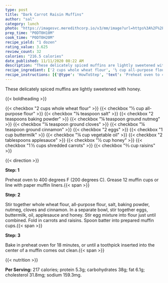 ```yaml
---
type: post
title: "Dark Carrot Raisin Muffins"
author: "sal"
category: lunch
photo: "https://imagesvc.meredithcorp.io/v3/mm/image?url=https%3A%2F%2Fimages.media-allrecipes.com%2Fuserphotos%2F4638427.jpg"
prep_time: "P0DT0H10M"
cook_time: "P0DT0H20M"
recipe_yield: "1 dozen"
rating_value: 3.625
review_count: 32
calories: "216.5 calories"
date_published: 11/11/2020 08:22 AM
description: "These delicately spiced muffins are lightly sweetened with honey."
recipe_ingredient: ['2 cups whole wheat flour', '½ cup all-purpose flour', '⅛ teaspoon salt', '2 teaspoons baking powder', '¼ teaspoon ground nutmeg', '¼ teaspoon ground cloves', '¼ teaspoon ground cinnamon', '2 eggs', '1 cup buttermilk', '¼ cup vegetable oil', '2 tablespoons applesauce', '½ cup honey', '1\u2009½ cups shredded carrots', '⅔ cup raisins']
recipe_instructions: [{'@type': 'HowToStep', 'text': 'Preheat oven to 400 degrees F (200 degrees C). Grease 12 muffin cups or line with paper muffin liners.\n'}, {'@type': 'HowToStep', 'text': 'Stir together whole wheat flour, all-purpose flour, salt, baking powder, nutmeg, cloves and cinnamon. In a separate bowl, stir together eggs, buttermilk, oil, applesauce and honey. Stir egg mixture into flour just until combined. Fold in carrots and raisins. Spoon batter into prepared muffin cups.\n'}, {'@type': 'HowToStep', 'text': 'Bake in preheat oven for 18 minutes, or until a toothpick inserted into the center of a muffin comes out clean.\n'}]
---
```


These delicately spiced muffins are lightly sweetened with honey. 

{{< boldheading >}}

{{< checkbox "2 cups whole wheat flour" >}}
{{< checkbox "½ cup all-purpose flour" >}}
{{< checkbox "⅛ teaspoon salt" >}}
{{< checkbox "2 teaspoons baking powder" >}}
{{< checkbox "¼ teaspoon ground nutmeg" >}}
{{< checkbox "¼ teaspoon ground cloves" >}}
{{< checkbox "¼ teaspoon ground cinnamon" >}}
{{< checkbox "2  eggs" >}}
{{< checkbox "1 cup buttermilk" >}}
{{< checkbox "¼ cup vegetable oil" >}}
{{< checkbox "2 tablespoons applesauce" >}}
{{< checkbox "½ cup honey" >}}
{{< checkbox "1 ½ cups shredded carrots" >}}
{{< checkbox "⅔ cup raisins" >}}


{{< direction >}}

**Step: 1**

Preheat oven to 400 degrees F (200 degrees C). Grease 12 muffin cups or line with paper muffin liners.{{< span >}}

**Step: 2**

Stir together whole wheat flour, all-purpose flour, salt, baking powder, nutmeg, cloves and cinnamon. In a separate bowl, stir together eggs, buttermilk, oil, applesauce and honey. Stir egg mixture into flour just until combined. Fold in carrots and raisins. Spoon batter into prepared muffin cups.{{< span >}}

**Step: 3**

Bake in preheat oven for 18 minutes, or until a toothpick inserted into the center of a muffin comes out clean.{{< span >}}

{{< nutrition >}}

**Per Serving:** 217 calories; protein 5.3g; carbohydrates 38g; fat 6.1g; cholesterol 31.8mg; sodium 159.3mg.
